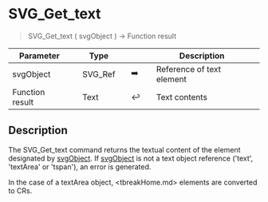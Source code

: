 <!-- text := SVG_Get_text ( svgObject )
 -> svgObject (Text)
 <- text (Text)-->
# SVG_Get_text

> SVG_Get_text ( svgObject ) -> Function result

| Parameter |     | Type |     |     |     | Description |     |
| --- | --- | --- | --- | --- | --- | --- | --- |
| svgObject |     | SVG_Ref |     | ➡️ |     | Reference of text element |     |
| Function result |     | Text |     | ↩️ |     | Text contents |     |

## Description

The SVG_Get_text command returns the textual content of the element designated by [svgObject](# "Reference of text element"). If [svgObject](# "Reference of text element") is not a text object reference ('text', 'textArea' or 'tspan'), an error is generated.

In the case of a textArea object, &lt;tbreakHome.md&gt; elements are converted to CRs.

